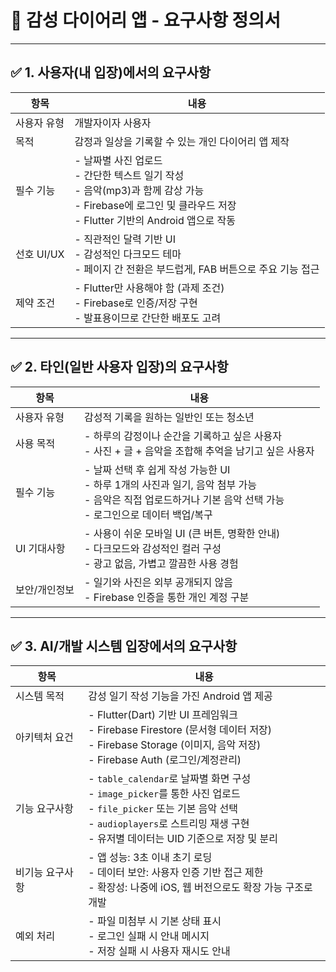 
# 📄 감성 다이어리 앱 - 요구사항 정의서

---

## ✅ 1. 사용자(내 입장)에서의 요구사항

| 항목 | 내용 |
|------|------|
| 사용자 유형 | 개발자이자 사용자 |
| 목적 | 감정과 일상을 기록할 수 있는 개인 다이어리 앱 제작 |
| 필수 기능 | - 날짜별 사진 업로드<br>- 간단한 텍스트 일기 작성<br>- 음악(mp3)과 함께 감상 가능<br>- Firebase에 로그인 및 클라우드 저장<br>- Flutter 기반의 Android 앱으로 작동 |
| 선호 UI/UX | - 직관적인 달력 기반 UI<br>- 감성적인 다크모드 테마<br>- 페이지 간 전환은 부드럽게, FAB 버튼으로 주요 기능 접근 |
| 제약 조건 | - Flutter만 사용해야 함 (과제 조건)<br>- Firebase로 인증/저장 구현<br>- 발표용이므로 간단한 배포도 고려 |

---

## ✅ 2. 타인(일반 사용자 입장)의 요구사항

| 항목 | 내용 |
|------|------|
| 사용자 유형 | 감성적 기록을 원하는 일반인 또는 청소년 |
| 사용 목적 | - 하루의 감정이나 순간을 기록하고 싶은 사용자<br>- 사진 + 글 + 음악을 조합해 추억을 남기고 싶은 사용자 |
| 필수 기능 | - 날짜 선택 후 쉽게 작성 가능한 UI<br>- 하루 1개의 사진과 일기, 음악 첨부 가능<br>- 음악은 직접 업로드하거나 기본 음악 선택 가능<br>- 로그인으로 데이터 백업/복구 |
| UI 기대사항 | - 사용이 쉬운 모바일 UI (큰 버튼, 명확한 안내)<br>- 다크모드와 감성적인 컬러 구성<br>- 광고 없음, 가볍고 깔끔한 사용 경험 |
| 보안/개인정보 | - 일기와 사진은 외부 공개되지 않음<br>- Firebase 인증을 통한 개인 계정 구분 |

---

## ✅ 3. AI/개발 시스템 입장에서의 요구사항

| 항목 | 내용 |
|------|------|
| 시스템 목적 | 감성 일기 작성 기능을 가진 Android 앱 제공 |
| 아키텍처 요건 | - Flutter(Dart) 기반 UI 프레임워크<br>- Firebase Firestore (문서형 데이터 저장)<br>- Firebase Storage (이미지, 음악 저장)<br>- Firebase Auth (로그인/계정관리) |
| 기능 요구사항 | - `table_calendar`로 날짜별 화면 구성<br>- `image_picker`를 통한 사진 업로드<br>- `file_picker` 또는 기본 음악 선택<br>- `audioplayers`로 스트리밍 재생 구현<br>- 유저별 데이터는 UID 기준으로 저장 및 분리 |
| 비기능 요구사항 | - 앱 성능: 3초 이내 초기 로딩<br>- 데이터 보안: 사용자 인증 기반 접근 제한<br>- 확장성: 나중에 iOS, 웹 버전으로도 확장 가능 구조로 개발 |
| 예외 처리 | - 파일 미첨부 시 기본 상태 표시<br>- 로그인 실패 시 안내 메시지<br>- 저장 실패 시 사용자 재시도 안내 |

